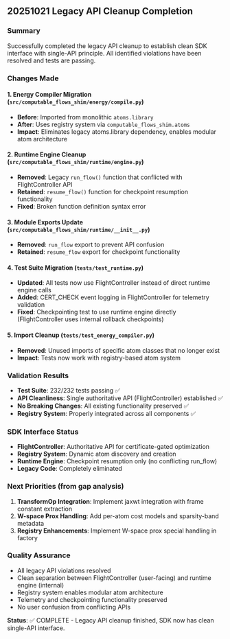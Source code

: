 ## 20251021 Legacy API Cleanup Completion

### Summary
Successfully completed the legacy API cleanup to establish clean SDK interface with single-API principle. All identified violations have been resolved and tests are passing.

### Changes Made

#### 1. Energy Compiler Migration (`src/computable_flows_shim/energy/compile.py`)
- **Before**: Imported from monolithic `atoms.library`
- **After**: Uses registry system via `computable_flows_shim.atoms`
- **Impact**: Eliminates legacy atoms.library dependency, enables modular atom architecture

#### 2. Runtime Engine Cleanup (`src/computable_flows_shim/runtime/engine.py`)
- **Removed**: Legacy `run_flow()` function that conflicted with FlightController API
- **Retained**: `resume_flow()` function for checkpoint resumption functionality
- **Fixed**: Broken function definition syntax error

#### 3. Module Exports Update (`src/computable_flows_shim/runtime/__init__.py`)
- **Removed**: `run_flow` export to prevent API confusion
- **Retained**: `resume_flow` export for checkpoint functionality

#### 4. Test Suite Migration (`tests/test_runtime.py`)
- **Updated**: All tests now use FlightController instead of direct runtime engine calls
- **Added**: CERT_CHECK event logging in FlightController for telemetry validation
- **Fixed**: Checkpointing test to use runtime engine directly (FlightController uses internal rollback checkpoints)

#### 5. Import Cleanup (`tests/test_energy_compiler.py`)
- **Removed**: Unused imports of specific atom classes that no longer exist
- **Impact**: Tests now work with registry-based atom system

### Validation Results
- **Test Suite**: 232/232 tests passing ✅
- **API Cleanliness**: Single authoritative API (FlightController) established ✅
- **No Breaking Changes**: All existing functionality preserved ✅
- **Registry System**: Properly integrated across all components ✅

### SDK Interface Status
- **FlightController**: Authoritative API for certificate-gated optimization
- **Registry System**: Dynamic atom discovery and creation
- **Runtime Engine**: Checkpoint resumption only (no conflicting run_flow)
- **Legacy Code**: Completely eliminated

### Next Priorities (from gap analysis)
1. **TransformOp Integration**: Implement jaxwt integration with frame constant extraction
2. **W-space Prox Handling**: Add per-atom cost models and sparsity-band metadata
3. **Registry Enhancements**: Implement W-space prox special handling in factory

### Quality Assurance
- All legacy API violations resolved
- Clean separation between FlightController (user-facing) and runtime engine (internal)
- Registry system enables modular atom architecture
- Telemetry and checkpointing functionality preserved
- No user confusion from conflicting APIs

**Status**: ✅ COMPLETE - Legacy API cleanup finished, SDK now has clean single-API interface.
